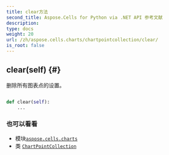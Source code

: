 ```yaml
---
title: clear方法
second_title: Aspose.Cells for Python via .NET API 参考文献
description:
type: docs
weight: 20
url: /zh/aspose.cells.charts/chartpointcollection/clear/
is_root: false
---
```

##  clear(self) {#}
删除所有图表点的设置。



```python

def clear(self):
    ...
```





### 也可以看看
* 模块[`aspose.cells.charts`](../../)
* 类 [`ChartPointCollection`](/cells/python-net/zh/aspose.cells.charts/chartpointcollection)
